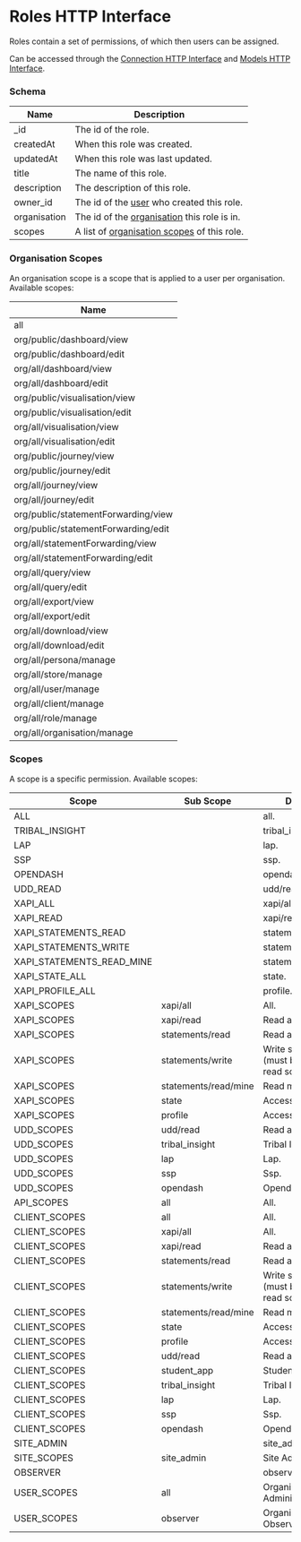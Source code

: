 ---
---

# Roles HTTP Interface

Roles contain a set of permissions, of which then users can be assigned.

Can be accessed through the [Connection HTTP Interface](/http-connection) and [Models HTTP Interface](/http-models). 

### Schema

Name | Description
--- | ---
_id | The id of the role.
createdAt | When this role was created.
updatedAt | When this role was last updated.
title | The name of this role.
description | The description of this role.
owner_id | The id of the [user](/http-users#schema) who created this role.
organisation | The id of the [organisation](/http-organisations#schema) this role is in.
scopes | A list of [organisation scopes](#organisation-scopes) of this role.

### Organisation Scopes

An organisation scope is a scope that is applied to a user per organisation. Available scopes:

Name |
--- |
all |
org/public/dashboard/view |
org/public/dashboard/edit |
org/all/dashboard/view |
org/all/dashboard/edit |
org/public/visualisation/view |
org/public/visualisation/edit |
org/all/visualisation/view |
org/all/visualisation/edit |
org/public/journey/view |
org/public/journey/edit |
org/all/journey/view |
org/all/journey/edit |
org/public/statementForwarding/view |
org/public/statementForwarding/edit |
org/all/statementForwarding/view |
org/all/statementForwarding/edit |
org/all/query/view |
org/all/query/edit |
org/all/export/view |
org/all/export/edit |
org/all/download/view |
org/all/download/edit |
org/all/persona/manage |
org/all/store/manage |
org/all/user/manage |
org/all/client/manage |
org/all/role/manage |
org/all/organisation/manage |


### Scopes

A scope is a specific permission. Available scopes: 

Scope | Sub Scope | Description
--- | --- | ---
ALL | | all.
TRIBAL_INSIGHT | | tribal_insight.
LAP | | lap.
SSP | | ssp.
OPENDASH | | opendash.
UDD_READ | | udd/read.
XAPI_ALL | | xapi/all.
XAPI_READ | | xapi/read.
XAPI_STATEMENTS_READ | | statements/read.
XAPI_STATEMENTS_WRITE | | statements/write.
XAPI_STATEMENTS_READ_MINE | | statements/read/mine.
XAPI_STATE_ALL | | state.
XAPI_PROFILE_ALL | | profile.
XAPI_SCOPES | xapi/all | All.
XAPI_SCOPES | xapi/read | Read all.
XAPI_SCOPES | statements/read | Read all statements.
XAPI_SCOPES | statements/write | Write statements (must be used with a read scope).
XAPI_SCOPES | statements/read/mine | Read my statements.
XAPI_SCOPES | state | Access state.
XAPI_SCOPES | profile | Access profiles.
UDD_SCOPES | udd/read | Read all.
UDD_SCOPES | tribal_insight | Tribal Insight.
UDD_SCOPES | lap | Lap.
UDD_SCOPES | ssp | Ssp.
UDD_SCOPES | opendash | Opendash.
API_SCOPES | all | All.
CLIENT_SCOPES | all | All.
CLIENT_SCOPES | xapi/all | All.
CLIENT_SCOPES | xapi/read | Read all.
CLIENT_SCOPES | statements/read | Read all statements.
CLIENT_SCOPES | statements/write | Write statements (must be used with a read scope).
CLIENT_SCOPES | statements/read/mine | Read my statements.
CLIENT_SCOPES | state | Access state.
CLIENT_SCOPES | profile | Access profiles.
CLIENT_SCOPES | udd/read | Read all.
CLIENT_SCOPES | student_app | Student App.
CLIENT_SCOPES | tribal_insight | Tribal Insight.
CLIENT_SCOPES | lap | Lap.
CLIENT_SCOPES | ssp | Ssp.
CLIENT_SCOPES | opendash | Opendash.
SITE_ADMIN | | site_admin.
SITE_SCOPES | site_admin | Site Administrator.
OBSERVER | | observer.
USER_SCOPES | all | Organisation Administrator.
USER_SCOPES | observer | Organisation Observer.
